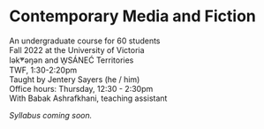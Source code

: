 # Contemporary Media and Fiction 

An undergraduate course for 60 students    
Fall 2022 at the University of Victoria  
lək̓ʷəŋən and W̱SÁNEĆ Territories  
TWF, 1:30-2:20pm  
Taught by Jentery Sayers (he / him)   
Office hours: Thursday, 12:30 - 2:30pm     
With  Babak Ashrafkhani, teaching assistant

*Syllabus coming soon.* 
